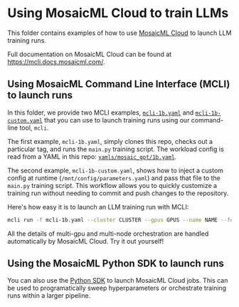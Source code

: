 # Using MosaicML Cloud to train LLMs

This folder contains examples of how to use [MosaicML Cloud](https://www.mosaicml.com/cloud) to launch LLM training runs.

Full documentation on MosaicML Cloud can be found at https://mcli.docs.mosaicml.com/.

## Using MosaicML Command Line Interface (MCLI) to launch runs

In this folder, we provide two MCLI examples, [`mcli-1b.yaml`](./mcli-1b.yaml) and [`mcli-1b-custom.yaml`](./mcli-1b-custom.yaml) that you can use to launch training runs using our command-line tool, `mcli`.

The first example, `mcli-1b.yaml`, simply clones this repo, checks out a particular tag, and runs the `main.py` training script. The workload config is read from a YAML in this repo: [`yamls/mosaic_gpt/1b.yaml`](../yamls/mosaic_gpt/1b.yaml).

The second example, `mcli-1b-custom.yaml`, shows how to inject a custom config at runtime (`/mnt/config/parameters.yaml`) and pass that file to the `main.py` training script. This workflow allows you to quickly customize a training run without needing to commit and push changes to the repository.

Here's how easy it is to launch an LLM training run with MCLI:
```bash
mcli run -f mcli-1b.yaml --cluster CLUSTER --gpus GPUS --name NAME --follow
```

All the details of multi-gpu and multi-node orchestration are handled automatically by MosaicML Cloud. Try it out yourself!

## Using the MosaicML Python SDK to launch runs
You can also use the [Python SDK](https://mcli.docs.mosaicml.com/en/stable/python/hello_world.html) to launch MosaicML Cloud jobs.
This can be used to programatically sweep hyperparameters or orchestrate training runs within a larger pipeline.